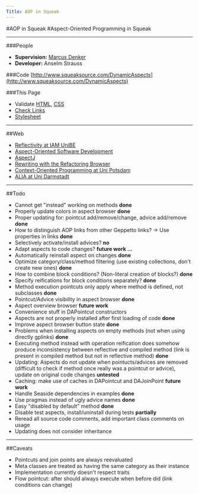 ```yaml
---
Title: AOP in Squeak
---
```

#AOP in Squeak
#Aspect-Oriented Programming in Squeak


---
###People

-  <strong>Supervision:</strong> [Marcus Denker](http://www.iam.unibe.ch/~denker/)
-  <strong>Developer:</strong> Anselm Strauss

###Code
[http://www.squeaksource.com/DynamicAspects](http://www.squeaksource.com/DynamicAspects)

###This Page

-  Validate [HTML](http://validator.w3.org/check?uri=http%3A%2F%2Fsmallwiki.unibe.ch%2Faopinsqueak), [CSS](http://jigsaw.w3.org/css-validator/validator?uri=http%3A%2F%2Fsmallwiki.unibe.ch%2Faopinsqueak)
-  [Check Links](http://validator.w3.org/checklink?uri=http%3A%2F%2Fsmallwiki.unibe.ch%2Faopinsqueak)
-  [Stylesheet](http://www.iam.unibe.ch/~scg/smallwiki/thepixelisdead/style.css)


---
##Web

-  [Reflectivity at IAM UniBE](%base_url%/research/reflectivity)
-  [Aspect-Oriented Software Development](http://www.aosd.net/)
-  [AspectJ](http://www.eclipse.org/aspectj/)
-  [Rewriting with the Refactoring Browser](http://www.refactory.com/RefactoringBrowser/Rewrite.html)
-  [Context-Oriented Programming at Uni Potsdam](http://www.swa.hpi.uni-potsdam.de/cop/)
-  [ALIA at Uni Darmstadt](http://www.st.informatik.tu-darmstadt.de/static/pages/projects/ALIA/alia.html)


---
##Todo

-  Cannot get "instead" working on methods <b> done </b>
-  Properly update colors in aspect browser <b> done </b>
-  Proper updating for: pointcut add/remove/change, advice add/remove <b>done</b>
-  How to distinguish AOP links from other Geppetto links? -> Use properties in links <b>done</b>
-  Selectively activate/install advices? <b> no </b>
-  Adapt aspects to code changes? <b> future work ... </b>
-  Automatically reinstall aspect on changes <b>done</b>
-  Optimize category/class/method filtering (use existing collections, don't create new ones) <b>done</b>
-  How to combine block conditions? (Non-literal creation of blocks?) <b>done</b>
-  Specify reifications for block conditions separately? <b>done</b>
-  Method execution pointcuts only apply where method is defined, not subclasses <b>done</b>
-  Pointcut/Advice visibility in aspect browser <b>done</b>
-  Aspect overview browser <b>future work</b>
-  Convenience stuff in DAPointcut constructors
-  Aspects are not properly installed after first loading of code <b>done</b>
-  Improve aspect browser button state <b>done</b>
-  Problems when installing aspects on empty methods (not when using directly gplinks) <b>done</b>
-  Executing method instead with operation reification does somehow produce inconsistency between reflective and compiled method (link is present in compiled method but not in reflective method) <b>done</b>
-  Updating: Aspects do not update when pointucts/advices are removed (difficult to check if method once really was a pointcut or advice), update on original code changes <b>untested</b>
-  Caching: make use of caches in DAPointcut and DAJoinPoint <b>future work</b>
-  Handle Seaside dependencies in examples <b>done</b>
-  Use pragmas instead of ugly advice names <b>done</b>
-  Easy "disabled by default" method <b>done</b>
-  Disable test aspects, install/uninstall during tests <b>partially</b>
-  Reread all source code comments, add important class comments on usage
-  Updating does not consider inheritance


---
##Caveats

-  Pointcuts and join points are always reevaluated
-  Meta classes are treated as having the same category as their instance
-  Implementation currently doesn't respect traits
-  Flow pointcut: after should always execute when before did (link conditions can change)
